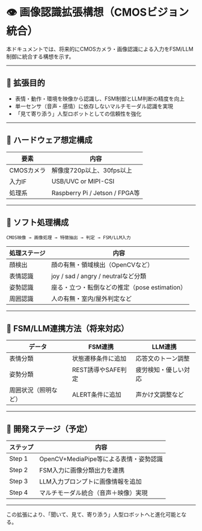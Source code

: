 # 👁️ 画像認識拡張構想（CMOSビジョン統合）

本ドキュメントでは、将来的にCMOSカメラ・画像認識による入力をFSM/LLM制御に統合する構想を示す。

---

## 🎯 拡張目的

- 表情・動作・環境を映像から認識し、FSM制御とLLM判断の精度を向上
- 単一センサ（音声・感情）に依存しないマルチモーダル認識を実現
- 「見て寄り添う」人型ロボットとしての信頼性を強化

---

## 🔧 ハードウェア想定構成

| 要素           | 内容                            |
|----------------|---------------------------------|
| CMOSカメラ     | 解像度720p以上、30fps以上        |
| 入力IF         | USB/UVC or MIPI-CSI              |
| 処理系         | Raspberry Pi / Jetson / FPGA等   |

---

## 🧠 ソフト処理構成

```text
CMOS映像 → 画像処理 → 特徴抽出 → 判定 → FSM/LLM入力
```

| 処理ステージ     | 内容                                        |
|------------------|---------------------------------------------|
| 顔検出           | 顔の有無・領域検出（OpenCVなど）           |
| 表情認識         | joy / sad / angry / neutralなど分類         |
| 姿勢認識         | 座る・立つ・転倒などの推定（pose estimation）|
| 周囲認識         | 人の有無・室内/屋外判定など                 |

---

## 🔄 FSM/LLM連携方法（将来対応）

| データ             | FSM連携             | LLM連携                 |
|--------------------|---------------------|--------------------------|
| 表情分類           | 状態遷移条件に追加  | 応答文のトーン調整      |
| 姿勢分類           | REST誘導やSAFE判定  | 疲労検知・優しい対応    |
| 周囲状況（照明など）| ALERT条件に追加     | 声かけ文調整など        |

---

## 🚧 開発ステージ（予定）

| ステップ         | 内容                                       |
|------------------|--------------------------------------------|
| Step 1           | OpenCV+MediaPipe等による表情・姿勢認識    |
| Step 2           | FSM入力に画像分類出力を連携                |
| Step 3           | LLM入力プロンプトに画像情報を追加          |
| Step 4           | マルチモーダル統合（音声＋映像）実現      |

---

この拡張により、「聞いて、見て、寄り添う」人型ロボットへと進化可能となる。
